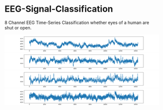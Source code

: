# EEG-Signal-Classification
 8 Channel EEG Time-Series Classification whether eyes of a human are shut or open.


<img src="Plots/O1.png" width="900">

<img src="Plots/F4.png" width="800">

<img src="Plots/FC5.png" width="800">

<img src="Plots/P8.png" width="800">


